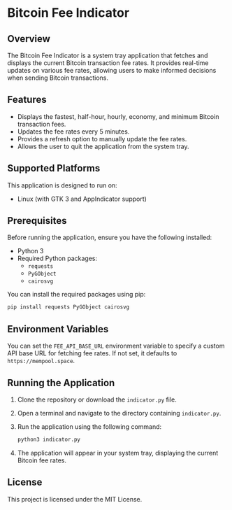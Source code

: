 # Bitcoin Fee Indicator

## Overview
The Bitcoin Fee Indicator is a system tray application that fetches and displays the current Bitcoin transaction fee rates. It provides real-time updates on various fee rates, allowing users to make informed decisions when sending Bitcoin transactions.

## Features
- Displays the fastest, half-hour, hourly, economy, and minimum Bitcoin transaction fees.
- Updates the fee rates every 5 minutes.
- Provides a refresh option to manually update the fee rates.
- Allows the user to quit the application from the system tray.

## Supported Platforms
This application is designed to run on:
- Linux (with GTK 3 and AppIndicator support)

## Prerequisites
Before running the application, ensure you have the following installed:
- Python 3
- Required Python packages:
  - `requests`
  - `PyGObject`
  - `cairosvg`

You can install the required packages using pip:

```bash
pip install requests PyGObject cairosvg
```

## Environment Variables
You can set the `FEE_API_BASE_URL` environment variable to specify a custom API base URL for fetching fee rates. If not set, it defaults to `https://mempool.space`.

## Running the Application
1. Clone the repository or download the `indicator.py` file.
2. Open a terminal and navigate to the directory containing `indicator.py`.
3. Run the application using the following command:
   ```bash
   python3 indicator.py
   ```

4. The application will appear in your system tray, displaying the current Bitcoin fee rates.

## License
This project is licensed under the MIT License.